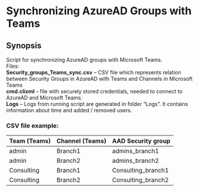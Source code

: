 # Synchronizing AzureAD Groups with Teams

## Synopsis

Script for synchronizing AzureAD groups with Microsoft Teams. <br>
Files:<br>
**Security_groups_Teams_sync.csv** – CSV file which represents relation between Security Groups in AzureAD with Teams and Channels in Microsoft Teams<br>
**cred.clixml** – file with securely stored credentials, needed to connect to AzureAD and Microsoft Teams.<br>
**Logs** – Logs from running script are generated in folder “Logs”. It contains information about time and added / removed users.

### CSV file example:

| Team (Teams) | Channel (Teams) | AAD Security group |
|--------------|-----------------|--------------------|
| admin        | Branch1         | admins_branch1     |
| admin        | Branch2         | admins_branch2     |
| Consulting   | Branch1         | Consulting_branch1 |
| Consulting   | Branch2         | Consulting_branch2 |